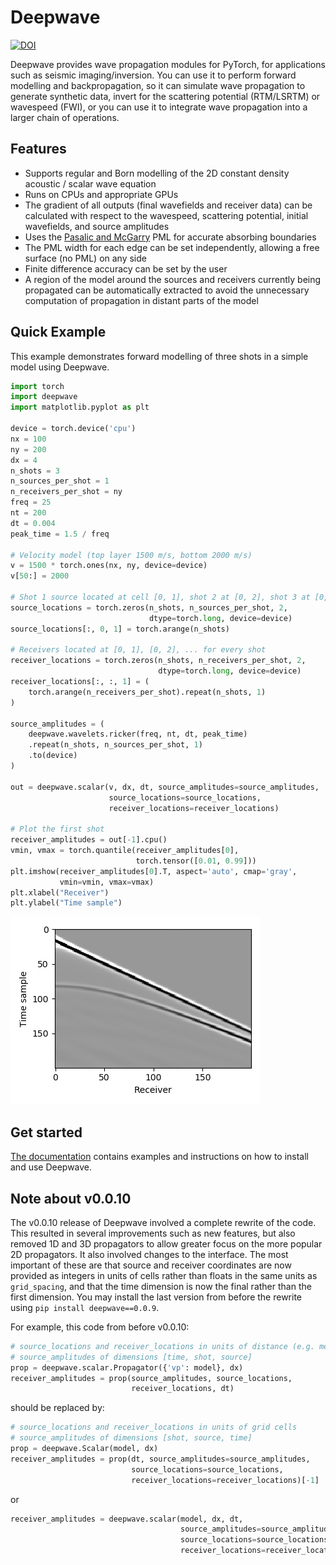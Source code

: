 # Deepwave

[![DOI](https://zenodo.org/badge/DOI/10.5281/zenodo.3829886.svg)](https://doi.org/10.5281/zenodo.3829886)

Deepwave provides wave propagation modules for PyTorch, for applications such as seismic imaging/inversion. You can use it to perform forward modelling and backpropagation, so it can simulate wave propagation to generate synthetic data, invert for the scattering potential (RTM/LSRTM) or wavespeed (FWI), or you can use it to integrate wave propagation into a larger chain of operations.

## Features
- Supports regular and Born modelling of the 2D constant density acoustic / scalar wave equation
- Runs on CPUs and appropriate GPUs
- The gradient of all outputs (final wavefields and receiver data) can be calculated with respect to the wavespeed, scattering potential, initial wavefields, and source amplitudes
- Uses the [Pasalic and McGarry](https://doi.org/10.1190/1.3513453) PML for accurate absorbing boundaries
- The PML width for each edge can be set independently, allowing a free surface (no PML) on any side
- Finite difference accuracy can be set by the user
- A region of the model around the sources and receivers currently being propagated can be automatically extracted to avoid the unnecessary computation of propagation in distant parts of the model

## Quick Example

This example demonstrates forward modelling of three shots in a simple model using Deepwave.
```python
import torch
import deepwave
import matplotlib.pyplot as plt

device = torch.device('cpu')
nx = 100
ny = 200
dx = 4
n_shots = 3
n_sources_per_shot = 1
n_receivers_per_shot = ny
freq = 25
nt = 200
dt = 0.004
peak_time = 1.5 / freq

# Velocity model (top layer 1500 m/s, bottom 2000 m/s)
v = 1500 * torch.ones(nx, ny, device=device)
v[50:] = 2000

# Shot 1 source located at cell [0, 1], shot 2 at [0, 2], shot 3 at [0, 3]
source_locations = torch.zeros(n_shots, n_sources_per_shot, 2,
                               dtype=torch.long, device=device)
source_locations[:, 0, 1] = torch.arange(n_shots)

# Receivers located at [0, 1], [0, 2], ... for every shot
receiver_locations = torch.zeros(n_shots, n_receivers_per_shot, 2,
                                 dtype=torch.long, device=device)
receiver_locations[:, :, 1] = (
    torch.arange(n_receivers_per_shot).repeat(n_shots, 1)
)

source_amplitudes = (
    deepwave.wavelets.ricker(freq, nt, dt, peak_time)
    .repeat(n_shots, n_sources_per_shot, 1)
    .to(device)
)

out = deepwave.scalar(v, dx, dt, source_amplitudes=source_amplitudes,
                      source_locations=source_locations,
                      receiver_locations=receiver_locations)

# Plot the first shot
receiver_amplitudes = out[-1].cpu()
vmin, vmax = torch.quantile(receiver_amplitudes[0],
                            torch.tensor([0.01, 0.99]))
plt.imshow(receiver_amplitudes[0].T, aspect='auto', cmap='gray',
           vmin=vmin, vmax=vmax)
plt.xlabel("Receiver")
plt.ylabel("Time sample")
```
![Example common shot gather](quick_example.jpg)

## Get started

[The documentation](https://ausargeo.pages.dev/deepwave) contains examples and instructions on how to install and use Deepwave.

## Note about v0.0.10

The v0.0.10 release of Deepwave involved a complete rewrite of the code. This resulted in several improvements such as new features, but also removed 1D and 3D propagators to allow greater focus on the more popular 2D propagators. It also involved changes to the interface. The most important of these are that source and receiver coordinates are now provided as integers in units of cells rather than floats in the same units as `grid_spacing`, and that the time dimension is now the final rather than the first dimension. You may install the last version from before the rewrite using `pip install deepwave==0.0.9`.

For example, this code from before v0.0.10:
```python
# source_locations and receiver_locations in units of distance (e.g. meters)
# source_amplitudes of dimensions [time, shot, source]
prop = deepwave.scalar.Propagator({'vp': model}, dx)
receiver_amplitudes = prop(source_amplitudes, source_locations,
                           receiver_locations, dt)
```
should be replaced by:
```python
# source_locations and receiver_locations in units of grid cells
# source_amplitudes of dimensions [shot, source, time]
prop = deepwave.Scalar(model, dx)
receiver_amplitudes = prop(dt, source_amplitudes=source_amplitudes,
                           source_locations=source_locations,
                           receiver_locations=receiver_locations)[-1]
```
or
```python
receiver_amplitudes = deepwave.scalar(model, dx, dt,
                                      source_amplitudes=source_amplitudes,
                                      source_locations=source_locations,
                                      receiver_locations=receiver_locations)[-1]
```
